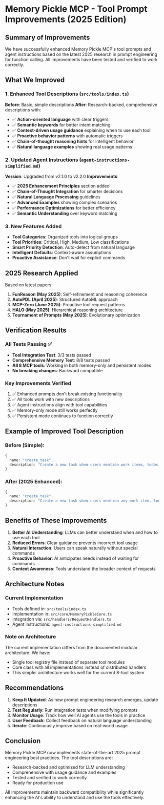 # Memory Pickle MCP - Tool Prompt Improvements (2025 Edition)

## Summary of Improvements

We have successfully enhanced Memory Pickle MCP's tool prompts and agent instructions based on the latest 2025 research in prompt engineering for function calling. All improvements have been tested and verified to work correctly.

## What We Improved

### 1. Enhanced Tool Descriptions (`src/tools/index.ts`)

**Before**: Basic, simple descriptions
**After**: Research-backed, comprehensive descriptions with:
- ✅ **Action-oriented language** with clear triggers
- ✅ **Semantic keywords** for better intent matching
- ✅ **Context-driven usage guidance** explaining when to use each tool
- ✅ **Proactive behavior patterns** with automatic triggers
- ✅ **Chain-of-thought reasoning hints** for intelligent behavior
- ✅ **Natural language examples** showing real usage patterns

### 2. Updated Agent Instructions (`agent-instructions-simplified.md`)

**Version**: Upgraded from v2.1.0 to v2.2.0
**Improvements**:
- ✅ **2025 Enhancement Principles** section added
- ✅ **Chain-of-Thought Integration** for smarter decisions
- ✅ **Natural Language Processing** guidelines
- ✅ **Advanced Examples** showing complex scenarios
- ✅ **Performance Optimizations** for better efficiency
- ✅ **Semantic Understanding** over keyword matching

### 3. New Features Added

- **Tool Categories**: Organized tools into logical groups
- **Tool Priorities**: Critical, High, Medium, Low classifications
- **Smart Priority Detection**: Auto-detect from natural language
- **Intelligent Defaults**: Context-aware assumptions
- **Proactive Assistance**: Don't wait for explicit commands

## 2025 Research Applied

Based on latest papers:
1. **FunReason (May 2025)**: Self-refinement and reasoning coherence
2. **AutoPDL (April 2025)**: Structured AutoML approach
3. **MCP-Zero (June 2025)**: Proactive tool request patterns
4. **HALO (May 2025)**: Hierarchical reasoning architecture
5. **Tournament of Prompts (May 2025)**: Evolutionary optimization

## Verification Results

### All Tests Passing ✅
- **Tool Integration Test**: 3/3 tests passed
- **Comprehensive Memory Test**: 8/8 tests passed
- **All 8 MCP tools**: Working in both memory-only and persistent modes
- **No breaking changes**: Backward compatible

### Key Improvements Verified
1. ✅ Enhanced prompts don't break existing functionality
2. ✅ All tools work with new descriptions
3. ✅ Agent instructions align with tool capabilities
4. ✅ Memory-only mode still works perfectly
5. ✅ Persistent mode continues to function correctly

## Example of Improved Tool Description

### Before (Simple):
```typescript
{
  name: "create_task",
  description: "Create a new task when users mention work items, todos, or things to accomplish."
}
```

### After (2025 Enhanced):
```typescript
{
  name: "create_task",
  description: "Create a new task when users mention any work item, todo, goal, objective, action item, or thing to accomplish. Automatically detects priority from language: 'urgent/critical/blocking' → critical, 'important/key/core' → high, 'nice to have/maybe/consider' → low. Tasks auto-link to current project. Triggered by: 'need to', 'should', 'must', 'have to', 'let's', 'implement', 'fix', 'add', 'create'."
}
```

## Benefits of These Improvements

1. **Better AI Understanding**: LLMs can better understand when and how to use each tool
2. **Reduced Errors**: Clear guidance prevents incorrect tool usage
3. **Natural Interaction**: Users can speak naturally without special commands
4. **Proactive Behavior**: AI anticipates needs instead of waiting for commands
5. **Context Awareness**: Tools understand the broader context of requests

## Architecture Notes

### Current Implementation
- Tools defined in: `src/tools/index.ts`
- Implementation in: `src/core/MemoryPickleCore.ts`
- Integration via: `src/handlers/RequestHandlers.ts`
- Agent instructions: `agent-instructions-simplified.md`

### Note on Architecture
The current implementation differs from the documented modular architecture. We have:
- Single tool registry file instead of separate tool modules
- Core class with all implementations instead of distributed handlers
- This simpler architecture works well for the current 8-tool system

## Recommendations

1. **Keep It Updated**: As new prompt engineering research emerges, update descriptions
2. **Test Regularly**: Run integration tests when modifying prompts
3. **Monitor Usage**: Track how well AI agents use the tools in practice
4. **User Feedback**: Collect feedback on natural language understanding
5. **Iterate**: Continuously improve based on real-world usage

## Conclusion

Memory Pickle MCP now implements state-of-the-art 2025 prompt engineering best practices. The tool descriptions are:
- Research-backed and optimized for LLM understanding
- Comprehensive with usage guidance and examples
- Tested and verified to work correctly
- Ready for production use

All improvements maintain backward compatibility while significantly enhancing the AI's ability to understand and use the tools effectively.